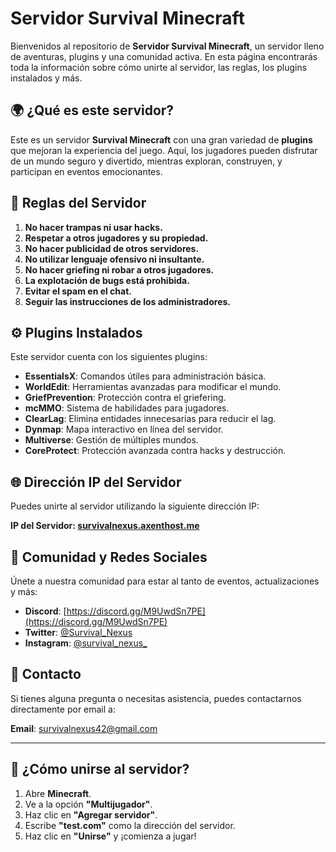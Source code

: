 # Servidor Survival Minecraft

Bienvenidos al repositorio de **Servidor Survival Minecraft**, un servidor lleno de aventuras, plugins y una comunidad activa. En esta página encontrarás toda la información sobre cómo unirte al servidor, las reglas, los plugins instalados y más.

## 🌍 ¿Qué es este servidor?

Este es un servidor **Survival Minecraft** con una gran variedad de **plugins** que mejoran la experiencia del juego. Aquí, los jugadores pueden disfrutar de un mundo seguro y divertido, mientras exploran, construyen, y participan en eventos emocionantes.

## 📜 Reglas del Servidor

1. **No hacer trampas ni usar hacks.**
2. **Respetar a otros jugadores y su propiedad.**
3. **No hacer publicidad de otros servidores.**
4. **No utilizar lenguaje ofensivo ni insultante.**
5. **No hacer griefing ni robar a otros jugadores.**
6. **La explotación de bugs está prohibida.**
7. **Evitar el spam en el chat.**
8. **Seguir las instrucciones de los administradores.**

## ⚙️ Plugins Instalados

Este servidor cuenta con los siguientes plugins:

- **EssentialsX**: Comandos útiles para administración básica.
- **WorldEdit**: Herramientas avanzadas para modificar el mundo.
- **GriefPrevention**: Protección contra el griefering.
- **mcMMO**: Sistema de habilidades para jugadores.
- **ClearLag**: Elimina entidades innecesarias para reducir el lag.
- **Dynmap**: Mapa interactivo en línea del servidor.
- **Multiverse**: Gestión de múltiples mundos.
- **CoreProtect**: Protección avanzada contra hacks y destrucción.
  
## 🌐 Dirección IP del Servidor

Puedes unirte al servidor utilizando la siguiente dirección IP:

**IP del Servidor: [survivalnexus.axenthost.me](survivalnexus.axenthost.me)**

## 💬 Comunidad y Redes Sociales

Únete a nuestra comunidad para estar al tanto de eventos, actualizaciones y más:

- **Discord**: [https://discord.gg/M9UwdSn7PE](https://discord.gg/M9UwdSn7PE)
- **Twitter**: [@Survival_Nexus]([https://twitter.com/tu_servidor](https://x.com/Survival_Nexus))
- **Instagram**: [@survival_nexus_]([https://instagram.com/tu_servidor](https://www.instagram.com/survival_nexus_/))

## 📧 Contacto

Si tienes alguna pregunta o necesitas asistencia, puedes contactarnos directamente por email a:

**Email**: survivalnexus42@gmail.com

---

## 🚀 ¿Cómo unirse al servidor?

1. Abre **Minecraft**.
2. Ve a la opción **"Multijugador"**.
3. Haz clic en **"Agregar servidor"**.
4. Escribe **"test.com"** como la dirección del servidor.
5. Haz clic en **"Unirse"** y ¡comienza a jugar!
